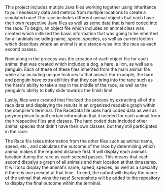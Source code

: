 This project includes mutiple Java files working together using inheritance to pull necessary data and metrics from multiple locations to create a simulated race! The race includes different animal objects that each have their own respective Java files as well as some data that is hard coded into the race. To begin, an object file which includes an animal class was created which initilized the basic information that was going to be inherited for all animals including name, speed, speciies, as well as current loction which describes where an animal is at distance-wise into the race as each second passes.

Next along in the process was the creation of each object file for each animal that was created which included a dog, a hare, a lion, as well as a penguin. Each of these of these files inherited from the main animal file while also including unique features to that animal. For example, the hare and penguin have extra abilities that they can bring into the race such as the hare's ability to take a nap in the middle of the race, as well as the penguin's ability to belly slide towards the finish line! 

Lastly, files were created that finalized the process by extracting all of the race data and displaying the results in an organized readable graph within the compiler's terminal. The RaceData file uses hard coded data as well as polymorphism to pull certain information that it needed for each animal from their respective files and classes. The hard coded data included other animal species that didn't have their own classes, but they still participated in the race. 

The Race file takes information from the other files such as animal name, speed, etc., and calculates the outcome of the race by determining which animal makes it the required distance first. It will display each animals location during the race as each second passes. This means that each second dispalys a graph of all animals and their location at that timestamp. It will also display the animal's name, speed, species, as well as a specialty if there is one present at that time. To end, the output will display the name of the animal that wins the race! Screenshots will be added to the repository to display the final outcome within the terminal.
